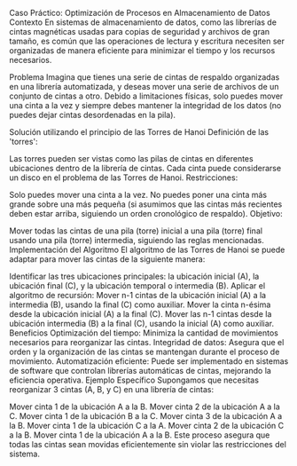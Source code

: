 Caso Práctico: Optimización de Procesos en Almacenamiento de Datos
Contexto
En sistemas de almacenamiento de datos, como las librerías de cintas magnéticas usadas para copias de seguridad y archivos de gran tamaño, es común que las operaciones de lectura y escritura necesiten ser organizadas de manera eficiente para minimizar el tiempo y los recursos necesarios.

Problema
Imagina que tienes una serie de cintas de respaldo organizadas en una librería automatizada, y deseas mover una serie de archivos de un conjunto de cintas a otro. Debido a limitaciones físicas, solo puedes mover una cinta a la vez y siempre debes mantener la integridad de los datos (no puedes dejar cintas desordenadas en la pila).

Solución utilizando el principio de las Torres de Hanoi
Definición de las 'torres':

Las torres pueden ser vistas como las pilas de cintas en diferentes ubicaciones dentro de la librería de cintas.
Cada cinta puede considerarse un disco en el problema de las Torres de Hanoi.
Restricciones:

Solo puedes mover una cinta a la vez.
No puedes poner una cinta más grande sobre una más pequeña (si asumimos que las cintas más recientes deben estar arriba, siguiendo un orden cronológico de respaldo).
Objetivo:

Mover todas las cintas de una pila (torre) inicial a una pila (torre) final usando una pila (torre) intermedia, siguiendo las reglas mencionadas.
Implementación del Algoritmo
El algoritmo de las Torres de Hanoi se puede adaptar para mover las cintas de la siguiente manera:

Identificar las tres ubicaciones principales: la ubicación inicial (A), la ubicación final (C), y la ubicación temporal o intermedia (B).
Aplicar el algoritmo de recursión:
Mover n-1 cintas de la ubicación inicial (A) a la intermedia (B), usando la final (C) como auxiliar.
Mover la cinta n-ésima desde la ubicación inicial (A) a la final (C).
Mover las n-1 cintas desde la ubicación intermedia (B) a la final (C), usando la inicial (A) como auxiliar.
Beneficios
Optimización del tiempo: Minimiza la cantidad de movimientos necesarios para reorganizar las cintas.
Integridad de datos: Asegura que el orden y la organización de las cintas se mantengan durante el proceso de movimiento.
Automatización eficiente: Puede ser implementado en sistemas de software que controlan librerías automáticas de cintas, mejorando la eficiencia operativa.
Ejemplo Específico
Supongamos que necesitas reorganizar 3 cintas (A, B, y C) en una librería de cintas:

Mover cinta 1 de la ubicación A a la B.
Mover cinta 2 de la ubicación A a la C.
Mover cinta 1 de la ubicación B a la C.
Mover cinta 3 de la ubicación A a la B.
Mover cinta 1 de la ubicación C a la A.
Mover cinta 2 de la ubicación C a la B.
Mover cinta 1 de la ubicación A a la B.
Este proceso asegura que todas las cintas sean movidas eficientemente sin violar las restricciones del sistema.

